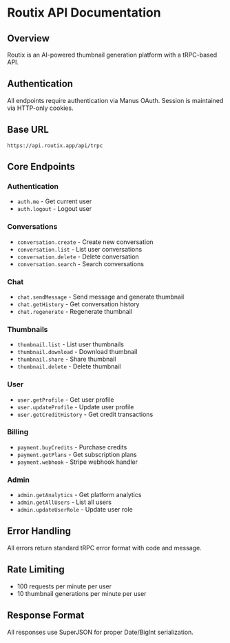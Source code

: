 # Routix API Documentation

## Overview
Routix is an AI-powered thumbnail generation platform with a tRPC-based API.

## Authentication
All endpoints require authentication via Manus OAuth. Session is maintained via HTTP-only cookies.

## Base URL
```
https://api.routix.app/api/trpc
```

## Core Endpoints

### Authentication
- `auth.me` - Get current user
- `auth.logout` - Logout user

### Conversations
- `conversation.create` - Create new conversation
- `conversation.list` - List user conversations
- `conversation.delete` - Delete conversation
- `conversation.search` - Search conversations

### Chat
- `chat.sendMessage` - Send message and generate thumbnail
- `chat.getHistory` - Get conversation history
- `chat.regenerate` - Regenerate thumbnail

### Thumbnails
- `thumbnail.list` - List user thumbnails
- `thumbnail.download` - Download thumbnail
- `thumbnail.share` - Share thumbnail
- `thumbnail.delete` - Delete thumbnail

### User
- `user.getProfile` - Get user profile
- `user.updateProfile` - Update user profile
- `user.getCreditHistory` - Get credit transactions

### Billing
- `payment.buyCredits` - Purchase credits
- `payment.getPlans` - Get subscription plans
- `payment.webhook` - Stripe webhook handler

### Admin
- `admin.getAnalytics` - Get platform analytics
- `admin.getAllUsers` - List all users
- `admin.updateUserRole` - Update user role

## Error Handling
All errors return standard tRPC error format with code and message.

## Rate Limiting
- 100 requests per minute per user
- 10 thumbnail generations per minute per user

## Response Format
All responses use SuperJSON for proper Date/BigInt serialization.
